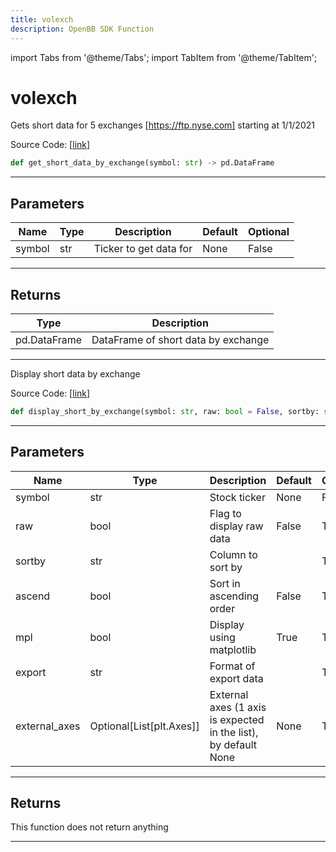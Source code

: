 ```yaml
---
title: volexch
description: OpenBB SDK Function
---
```


import Tabs from '@theme/Tabs';
import TabItem from '@theme/TabItem';

# volexch

<Tabs>
<TabItem value="model" label="Model" default>

Gets short data for 5 exchanges [https://ftp.nyse.com] starting at 1/1/2021

Source Code: [[link](https://github.com/OpenBB-finance/OpenBBTerminal/tree/main/openbb_terminal/stocks/dark_pool_shorts/nyse_model.py#L15)]

```python
def get_short_data_by_exchange(symbol: str) -> pd.DataFrame
```

---

## Parameters

| Name | Type | Description | Default | Optional |
| ---- | ---- | ----------- | ------- | -------- |
| symbol | str | Ticker to get data for | None | False |


---

## Returns

| Type | Description |
| ---- | ----------- |
| pd.DataFrame | DataFrame of short data by exchange |
---



</TabItem>
<TabItem value="view" label="View">

Display short data by exchange

Source Code: [[link](https://github.com/OpenBB-finance/OpenBBTerminal/tree/main/openbb_terminal/stocks/dark_pool_shorts/nyse_view.py#L29)]

```python
def display_short_by_exchange(symbol: str, raw: bool = False, sortby: str = "", ascend: bool = False, mpl: bool = True, export: str = "", external_axes: Optional[List[matplotlib.axes._axes.Axes]] = None) -> None
```

---

## Parameters

| Name | Type | Description | Default | Optional |
| ---- | ---- | ----------- | ------- | -------- |
| symbol | str | Stock ticker | None | False |
| raw | bool | Flag to display raw data | False | True |
| sortby | str | Column to sort by |  | True |
| ascend | bool | Sort in ascending order | False | True |
| mpl | bool | Display using matplotlib | True | True |
| export | str | Format  of export data |  | True |
| external_axes | Optional[List[plt.Axes]] | External axes (1 axis is expected in the list), by default None | None | True |


---

## Returns

This function does not return anything

---



</TabItem>
</Tabs>